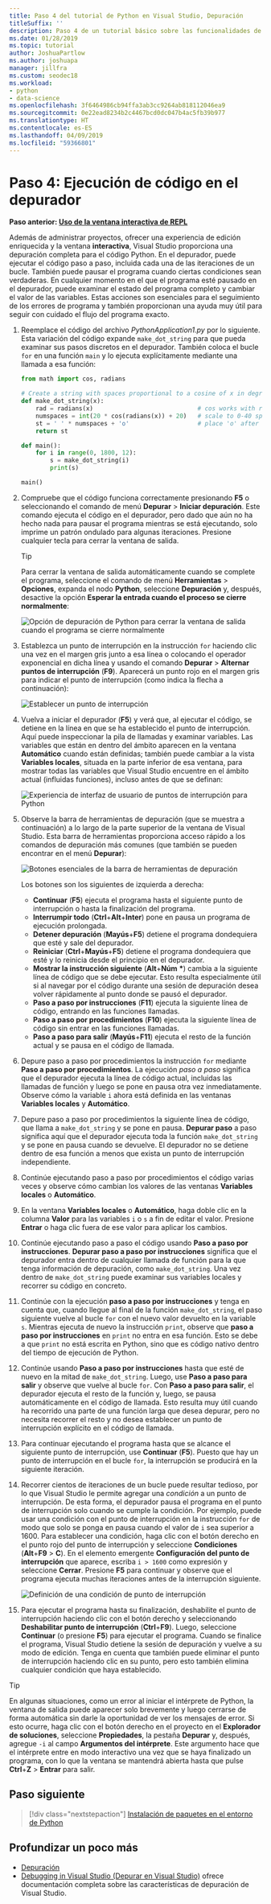 ```yaml
---
title: Paso 4 del tutorial de Python en Visual Studio, Depuración
titleSuffix: ''
description: Paso 4 de un tutorial básico sobre las funcionalidades de Python en Visual Studio, que trata cómo ejecutar código de Python en el depurador.
ms.date: 01/28/2019
ms.topic: tutorial
author: JoshuaPartlow
ms.author: joshuapa
manager: jillfra
ms.custom: seodec18
ms.workload:
- python
- data-science
ms.openlocfilehash: 3f6464986cb94ffa3ab3cc9264ab818112046ea9
ms.sourcegitcommit: 0e22ead8234b2c4467bcd0dc047b4ac5fb39b977
ms.translationtype: HT
ms.contentlocale: es-ES
ms.lasthandoff: 04/09/2019
ms.locfileid: "59366801"
---
```

# <a name="step-4-run-code-in-the-debugger"></a>Paso 4: Ejecución de código en el depurador

**Paso anterior: [Uso de la ventana interactiva de REPL](tutorial-working-with-python-in-visual-studio-step-03-interactive-repl.md)**

Además de administrar proyectos, ofrecer una experiencia de edición enriquecida y la ventana **interactiva**, Visual Studio proporciona una depuración completa para el código Python. En el depurador, puede ejecutar el código paso a paso, incluida cada una de las iteraciones de un bucle. También puede pausar el programa cuando ciertas condiciones sean verdaderas. En cualquier momento en el que el programa esté pausado en el depurador, puede examinar el estado del programa completo y cambiar el valor de las variables. Estas acciones son esenciales para el seguimiento de los errores de programa y también proporcionan una ayuda muy útil para seguir con cuidado el flujo del programa exacto.

1. Reemplace el código del archivo *PythonApplication1.py* por lo siguiente. Esta variación del código expande `make_dot_string` para que pueda examinar sus pasos discretos en el depurador. También coloca el bucle `for` en una función `main` y lo ejecuta explícitamente mediante una llamada a esa función:

    ```python
    from math import cos, radians

    # Create a string with spaces proportional to a cosine of x in degrees
    def make_dot_string(x):
        rad = radians(x)                             # cos works with radians
        numspaces = int(20 * cos(radians(x)) + 20)   # scale to 0-40 spaces
        st = ' ' * numspaces + 'o'                   # place 'o' after the spaces
        return st

    def main():
        for i in range(0, 1800, 12):
            s = make_dot_string(i)
            print(s)

    main()
    ```

1. Compruebe que el código funciona correctamente presionando **F5** o seleccionando el comando de menú **Depurar** > **Iniciar depuración**. Este comando ejecuta el código en el depurador, pero dado que aún no ha hecho nada para pausar el programa mientras se está ejecutando, solo imprime un patrón ondulado para algunas iteraciones. Presione cualquier tecla para cerrar la ventana de salida.

    > [!Tip]
    > Para cerrar la ventana de salida automáticamente cuando se complete el programa, seleccione el comando de menú **Herramientas** > **Opciones**, expanda el nodo **Python**, seleccione **Depuración** y, después, desactive la opción **Esperar la entrada cuando el proceso se cierre normalmente**:
    >
    > ![Opción de depuración de Python para cerrar la ventana de salida cuando el programa se cierre normalmente](media/vs-getting-started-python-22-debugging5.png)

1. Establezca un punto de interrupción en la instrucción `for` haciendo clic una vez en el margen gris junto a esa línea o colocando el operador exponencial en dicha línea y usando el comando **Depurar** > **Alternar puntos de interrupción** (**F9**). Aparecerá un punto rojo en el margen gris para indicar el punto de interrupción (como indica la flecha a continuación):

    ![Establecer un punto de interrupción](media/vs-getting-started-python-18-debugging1.png)

1. Vuelva a iniciar el depurador (**F5**) y verá que, al ejecutar el código, se detiene en la línea en que se ha establecido el punto de interrupción. Aquí puede inspeccionar la pila de llamadas y examinar variables. Las variables que están en dentro del ámbito aparecen en la ventana **Automático** cuando están definidas; también puede cambiar a la vista **Variables locales**, situada en la parte inferior de esa ventana, para mostrar todas las variables que Visual Studio encuentre en el ámbito actual (influidas funciones), incluso antes de que se definan:

    ![Experiencia de interfaz de usuario de puntos de interrupción para Python](media/vs-getting-started-python-19-debugging2b.png)

1. Observe la barra de herramientas de depuración (que se muestra a continuación) a lo largo de la parte superior de la ventana de Visual Studio. Esta barra de herramientas proporciona acceso rápido a los comandos de depuración más comunes (que también se pueden encontrar en el menú **Depurar**):

    ![Botones esenciales de la barra de herramientas de depuración](media/vs-getting-started-python-20-debugging3.png)

    Los botones son los siguientes de izquierda a derecha:
    - **Continuar** (**F5**) ejecuta el programa hasta el siguiente punto de interrupción o hasta la finalización del programa.
    - **Interrumpir todo** (**Ctrl**+**Alt**+**Inter**) pone en pausa un programa de ejecución prolongada.
    - **Detener depuración** (**Mayús**+**F5**) detiene el programa dondequiera que esté y sale del depurador.
    - **Reiniciar** (**Ctrl**+**Mayús**+**F5**) detiene el programa dondequiera que esté y lo reinicia desde el principio en el depurador.
    - **Mostrar la instrucción siguiente** (**Alt**+**Núm** **&#42;**) cambia a la siguiente línea de código que se debe ejecutar. Esto resulta especialmente útil si al navegar por el código durante una sesión de depuración desea volver rápidamente al punto donde se pausó el depurador.
    - **Paso a paso por instrucciones** (**F11**) ejecuta la siguiente línea de código, entrando en las funciones llamadas.
    - **Paso a paso por procedimientos** (**F10**) ejecuta la siguiente línea de código sin entrar en las funciones llamadas.
    - **Paso a paso para salir** (**Mayús**+**F11**) ejecuta el resto de la función actual y se pausa en el código de llamada.

1. Depure paso a paso por procedimientos la instrucción `for` mediante **Paso a paso por procedimientos**. La ejecución *paso a paso* significa que el depurador ejecuta la línea de código actual, incluidas las llamadas de función y luego se pone en pausa otra vez inmediatamente. Observe cómo la variable `i` ahora está definida en las ventanas **Variables locales** y **Automático**.

1. Depure paso a paso por procedimientos la siguiente línea de código, que llama a `make_dot_string` y se pone en pausa. **Depurar paso** a paso significa aquí que el depurador ejecuta toda la función `make_dot_string` y se pone en pausa cuando se devuelve. El depurador no se detiene dentro de esa función a menos que exista un punto de interrupción independiente.

1. Continúe ejecutando paso a paso por procedimientos el código varias veces y observe cómo cambian los valores de las ventanas **Variables locales** o **Automático**.

1. En la ventana **Variables locales** o **Automático**, haga doble clic en la columna **Valor** para las variables `i` o `s` a fin de editar el valor. Presione **Entrar** o haga clic fuera de ese valor para aplicar los cambios.

1. Continúe ejecutando paso a paso el código usando **Paso a paso por instrucciones**. **Depurar paso a paso por instrucciones** significa que el depurador entra dentro de cualquier llamada de función para la que tenga información de depuración, como `make_dot_string`. Una vez dentro de `make_dot_string` puede examinar sus variables locales y recorrer su código en concreto.

1. Continúe con la ejecución **paso a paso por instrucciones** y tenga en cuenta que, cuando llegue al final de la función `make_dot_string`, el paso siguiente vuelve al bucle `for` con el nuevo valor devuelto en la variable `s`. Mientras ejecuta de nuevo la instrucción `print`, observe que **paso a paso por instrucciones** en `print` no entra en esa función. Esto se debe a que `print` no está escrita en Python, sino que es código nativo dentro del tiempo de ejecución de Python.

1. Continúe usando **Paso a paso por instrucciones** hasta que esté de nuevo en la mitad de `make_dot_string`. Luego, use **Paso a paso para salir** y observe que vuelve al bucle `for`. Con **Paso a paso para salir**, el depurador ejecuta el resto de la función y, luego, se pausa automáticamente en el código de llamada. Esto resulta muy útil cuando ha recorrido una parte de una función larga que desea depurar, pero no necesita recorrer el resto y no desea establecer un punto de interrupción explícito en el código de llamada.

1. Para continuar ejecutando el programa hasta que se alcance el siguiente punto de interrupción, use **Continuar** (**F5**). Puesto que hay un punto de interrupción en el bucle `for`, la interrupción se producirá en la siguiente iteración.

1. Recorrer cientos de iteraciones de un bucle puede resultar tedioso, por lo que Visual Studio le permite agregar una *condición* a un punto de interrupción. De esta forma, el depurador pausa el programa en el punto de interrupción solo cuando se cumple la condición. Por ejemplo, puede usar una condición con el punto de interrupción en la instrucción `for` de modo que solo se ponga en pausa cuando el valor de `i` sea superior a 1600. Para establecer una condición, haga clic con el botón derecho en el punto rojo del punto de interrupción y seleccione **Condiciones** (**Alt**+**F9** > **C**). En el elemento emergente **Configuración del punto de interrupción** que aparece, escriba `i > 1600` como expresión y seleccione **Cerrar**. Presione **F5** para continuar y observe que el programa ejecuta muchas iteraciones antes de la interrupción siguiente.

    ![Definición de una condición de punto de interrupción](media/vs-getting-started-python-21-debugging4.png)

1. Para ejecutar el programa hasta su finalización, deshabilite el punto de interrupción haciendo clic con el botón derecho y seleccionando **Deshabilitar punto de interrupción** (**Ctrl**+**F9**). Luego, seleccione **Continuar** (o presione **F5**) para ejecutar el programa. Cuando se finalice el programa, Visual Studio detiene la sesión de depuración y vuelve a su modo de edición. Tenga en cuenta que también puede eliminar el punto de interrupción haciendo clic en su punto, pero esto también elimina cualquier condición que haya establecido.

> [!Tip]
> En algunas situaciones, como un error al iniciar el intérprete de Python, la ventana de salida puede aparecer solo brevemente y luego cerrarse de forma automática sin darle la oportunidad de ver los mensajes de error. Si esto ocurre, haga clic con el botón derecho en el proyecto en el **Explorador de soluciones**, seleccione **Propiedades**, la pestaña **Depurar** y, después, agregue `-i` al campo **Argumentos del intérprete**. Este argumento hace que el intérprete entre en modo interactivo una vez que se haya finalizado un programa, con lo que la ventana se mantendrá abierta hasta que pulse **Ctrl**+**Z** > **Entrar** para salir.

## <a name="next-step"></a>Paso siguiente

> [!div class="nextstepaction"]
> [Instalación de paquetes en el entorno de Python](tutorial-working-with-python-in-visual-studio-step-05-installing-packages.md)

## <a name="go-deeper"></a>Profundizar un poco más

- [Depuración](debugging-python-in-visual-studio.md)
- [Debugging in Visual Studio (Depurar en Visual Studio)](../debugger/debugger-feature-tour.md) ofrece documentación completa sobre las características de depuración de Visual Studio.

